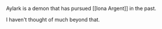 Aylark is a demon that has pursued [[Iona Argent]] in the past.

I haven't thought of much beyond that.
